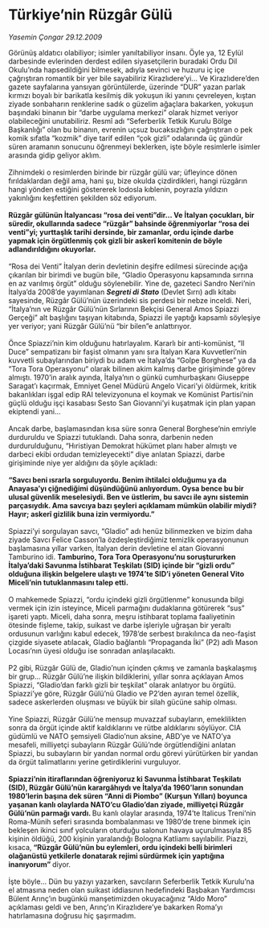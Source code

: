 # Türkiye’nin Rüzgâr Gülü

*Yasemin Çongar 29.12.2009*

<div class="taraf_structure_2col_1zq">
<div class="margen_n">



 <p>Görünüş aldatıcı olabiliyor; isimler yanıltabiliyor insanı. Öyle ya, 12 Eylül darbesinde evlerinden derdest edilen siyasetçilerin buradaki Ordu Dil Okulu’nda hapsedildiğini bilmesek, adıyla sevinci ve huzuru iç içe çağrıştıran romantik bir yer bile sayabiliriz Kirazlıdere’yi... Ve Kirazlıdere’den gazete sayfalarına yansıyan görüntülerde, üzerinde “DUR” yazan parlak kırmızı boyalı bir barikatla kesilmiş dik yokuşun iki yanını çevreleyen, kıştan ziyade sonbaharın renklerine sadık o güzelim ağaçlara bakarken, yokuşun başındaki binanın bir “darbe uygulama merkezi” olarak hizmet veriyor olabileceğini unutabiliriz. Resmî adı “Seferberlik Tetkik Kurulu Bölge Başkanlığı” olan bu binanın, evrenin uçsuz bucaksızlığını çağrıştıran o pek komik sıfatla “kozmik” diye tarif edilen “çok gizli” odalarında üç gündür süren aramanın sonucunu öğrenmeyi beklerken, işte böyle resimlerle isimler arasında gidip geliyor aklım. <br/><br/>Zihnimdeki o resimlerden birinde bir rüzgâr gülü var; üfleyince dönen fırıldaklardan değil ama, hani şu, bize okulda çizdirdikleri, hangi rüzgârın hangi yönden estiğini göstererek lodosla kıblenin, poyrazla yıldızın yakınlığını keşfettiren şekilden söz ediyorum.<b> <br/><br/>Rüzgâr gülünün İtalyancası “rosa dei venti”dir... Ve İtalyan çocukları, bir süredir, okullarında sadece “rüzgâr” bahsinde öğrenmiyorlar “rosa dei venti”yi; yurttaşlık tarihi dersinde, bir zamanlar, ordu içinde darbe yapmak için örgütlenmiş çok gizli bir askerî komitenin de böyle adlandırıldığını okuyorlar.</b> <br/><br/>“Rosa dei Venti” İtalyan derin devletinin deşifre edilmesi sürecinde açığa çıkarılan bir birimdi ve bugün bile, “Gladio Operasyonu kapsamında sırrına en az varılmış örgüt” olduğu söylenebilir. Yine de, gazeteci Sandro Neri’nin İtalya’da 2008’de yayımlanan <b><i>Segreti di Stato</i></b> (Devlet Sırrı) adlı kitabı sayesinde, Rüzgâr Gülü’nün üzerindeki sis perdesi bir nebze inceldi. Neri, “İtalya’nın ve Rüzgâr Gülü’nün Sırlarının Bekçisi General Amos Spiazzi Gerçeği” alt başlığını taşıyan kitabında, Spiazzi ile yaptığı kapsamlı söyleşiye yer veriyor; yani Rüzgâr Gülü’nü “bir bilen”e anlattırıyor. <br/><br/>Önce Spiazzi’nin kim olduğunu hatırlayalım. Kararlı bir anti-komünist, “Il Duce” sempatizanı bir faşist olmanın yanı sıra İtalyan Kara Kuvvetleri’nin kuvvetli subaylarından biriydi bu adam ve İtalya’da “Golpe Borghese” ya da “Tora Tora Operasyonu“ olarak bilinen akim kalmış darbe girişiminde görev almıştı. 1970’in aralık ayında, İtalya’nın o günkü cumhurbaşkanı Giuseppe Saragat’ı kaçırmak, Emniyet Genel Müdürü Angelo Vicari’yi öldürmek, kritik bakanlıkları işgal edip RAI televizyonuna el koymak ve Komünist Partisi’nin güçlü olduğu işçi kasabası Sesto San Giovanni’yi kuşatmak için plan yapan ekiptendi yani... <br/><br/>Ancak darbe, başlamasından kısa süre sonra General Borghese’nin emriyle durduruldu ve Spiazzi tutuklandı. Daha sonra, darbenin neden durdurulduğunu, “Hıristiyan Demokrat hükümet planı haber almıştı ve darbeci ekibi ordudan temizleyecekti” diye anlatan Spiazzi, darbe girişiminde niye yer aldığını da şöyle açıkladı:<b> <br/><br/>“Savcı beni ısrarla sorguluyordu. Benim ihtilalci olduğumu ya da Anayasa’yı çiğnediğimi düşündüğünü anlıyordum. Oysa bence bu bir ulusal güvenlik meselesiydi. Ben ve üstlerim, bu savcı ile aynı sistemin parçasıydık. Ama savcıya bazı şeyleri açıklamam mümkün olabilir miydi? Hayır; askerî gizlilik buna izin vermiyordu.”</b> <br/><br/>Spiazzi’yi sorgulayan savcı, “Gladio” adı henüz bilinmezken ve bizim daha ziyade Savcı Felice Casson’la özdeşleştirdiğimiz temizlik operasyonunun başlamasına yıllar varken, İtalyan derin devletine el atan Giovanni Tamburino idi. <b>Tamburino, Tora Tora Operasyonu’nu soruştururken İtalya’daki Savunma İstihbarat Teşkilatı (SID) içinde bir “gizli ordu” olduğuna ilişkin belgelere ulaştı ve 1974’te SID’i yöneten General Vito Miceli’nin tutuklanmasını talep etti. </b><br/><br/>O mahkemede Spiazzi, “ordu içindeki gizli örgütlenme” konusunda bilgi vermek için izin isteyince, Miceli parmağını dudaklarına götürerek “sus” işareti yaptı. Miceli, daha sonra, meşru istihbarat toplama faaliyetinin ötesinde fişleme, takip, suikast ve darbe işleriyle uğraşan bir yeraltı ordusunun varlığını kabul edecek, 1978’de serbest bırakılınca da neo-faşist çizgide siyasete atılacak, Gladio bağlantılı “Propaganda İki” (P2) adlı Mason Locası’nın üyesi olduğu ise sonradan anlaşılacaktı. <br/><br/>P2 gibi, Rüzgâr Gülü de, Gladio’nun içinden çıkmış ve zamanla başkalaşmış bir grup... Rüzgâr Gülü’ne ilişkin bildiklerini, yıllar sonra açıklayan Amos Spiazzi, “Gladio’dan farklı gizli bir teşkilat” olarak anlatıyor bu örgütü. Spiazzi’ye göre, Rüzgâr Gülü’nü Gladio ve P2’den ayıran temel özellik, sadece askerlerden oluşması ve büyük bir silah gücüne sahip olması. <br/><br/>Yine Spiazzi, Rüzgâr Gülü’ne mensup muvazzaf subayların, emeklilikten sonra da örgüt içinde aktif kaldıklarını ve rütbe aldıklarını söylüyor. CIA güdümlü ve NATO şemsiyeli Gladio’nun aksine, ABD’ye ve NATO’ya mesafeli, milliyetçi subayların Rüzgâr Gülü’nde örgütlendiğini anlatan Spiazzi, bu subayların bir yandan normal ordu görevi yürütürken bir yandan da örgüt talimatlarını yerine getirdiklerini vurguluyor.<b> <br/><br/>Spiazzi’nin itiraflarından öğreniyoruz ki Savunma İstihbarat Teşkilatı (SID), Rüzgâr Gülü’nün karargâhıydı ve İtalya’da 1960’ların sonundan 1980’lerin başına dek süren “Anni di Piombo” (Kurşun Yılları) boyunca yaşanan kanlı olaylarda NATO’cu Gladio’dan ziyade, milliyetçi Rüzgâr Gülü’nün parmağı vardı. </b>Bu kanlı olaylar arasında, 1974’te Italicus Treni’nin Roma-Münih seferi sırasında bombalanması ve 1980’de trene binmek için bekleşen ikinci sınıf yolcuların oturduğu salonun havaya uçurulmasıyla 85 kişinin öldüğü, 200 kişinin yaralandığı Bologna Katliamı sayılabilir. Piazzi, kısaca,<b> “Rüzgâr Gülü’nün bu eylemleri, ordu içindeki belli birimleri olağanüstü yetkilerle donatarak rejimi sürdürmek için yaptığına inanıyorum” </b>diyor. <br/><br/>İşte böyle... Dün bu yazıyı yazarken, savcıların Seferberlik Tetkik Kurulu’na el atmasına neden olan suikast iddiasının hedefindeki Başbakan Yardımcısı Bülent Arınç’ın bugünkü manşetimizden okuyacağınız “Aldo Moro” açıklaması geldi ve ben, Arınç’ın Kirazlıdere’ye bakarken Roma’yı hatırlamasına doğrusu hiç şaşırmadım.</p>
<br/>
<br/>
<br/>



<br/>


<div id="taraf_not">
</div>

</div>


</div>

